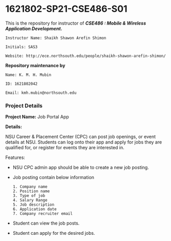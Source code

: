 # 1621802-SP21-CSE486-S01
This is the repository for instructor of ***CSE486 : Mobile & Wireless Application Development.***

```
Instructor Name: Shaikh Shawon Arefin Shimon 

Initials: SAS3

Website: http://ece.northsouth.edu/people/shaikh-shawon-arefin-shimon/
```

**Repository maintenance by**

```
Name: K. M. H. Mubin

ID: 1621802042

Email: kmh.mubin@northsouth.edu
```



### Project Details

**Project Name:** Job Portal App

**Details:** 

NSU Career & Placement Center (CPC) can post job openings, or event details at NSU. Students can log onto their app and apply for jobs they are qualified for, or register for events they are interested in. 

Features:

* NSU CPC admin app should be able to create a new job posting.

* Job posting contain below information

  ```
  1. Company name
  2. Position name
  3. Type of job
  4. Salary Range
  5. Job description
  6. Application date
  7. Company recruiter email
  ```

  

* Student can view the job posts.

* Student can apply for the desired jobs.

